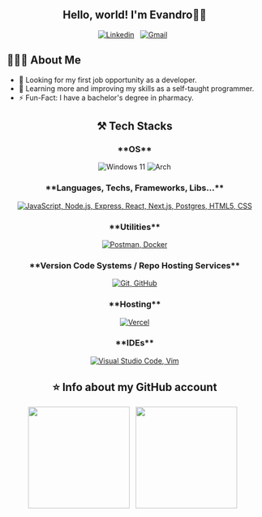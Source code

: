 <div align="center">

## Hello, world! I'm <strong>Evandro</strong>👋🏻

[![Linkedin](https://img.shields.io/badge/linkedin-%230077B5.svg?style=for-the-badge&logo=linkedin&logoColor=white)](https://www.linkedin.com/in/evandro-souzac/) &nbsp;
[![Gmail](https://img.shields.io/badge/Gmail-D14836?style=for-the-badge&logo=gmail&logoColor=white)](mailto:evandro.souzac@gmail.com) &nbsp;

</div> 

## 🧑🏻‍💻 <strong>About Me</strong>
- 👀 Looking for my first job opportunity as a developer. 
- 🌱 Learning more and improving my skills as a self-taught programmer.
- ⚡️ Fun-Fact: I have a bachelor's degree in pharmacy.

<div align="center">
  
## ⚒️ <strong>Tech Stacks</strong>

<h3>**OS**</h3>

![Windows 11](https://img.shields.io/badge/Windows%2011-%230079d5.svg?style=for-the-badge&logo=Windows%2011&logoColor=white)
![Arch](https://img.shields.io/badge/Arch%20Linux-1793D1?logo=arch-linux&logoColor=fff&style=for-the-badge)

<h3>**Languages, Techs, Frameworks, Libs...**</h3>

[![JavaScript, Node.js, Express, React, Next.js, Postgres, HTML5, CSS](https://skillicons.dev/icons?i=js,nodejs,express,react,next,postgres,html,css)](https://skillicons.dev)

<h3>**Utilities**</h3>

[![Postman, Docker](https://skillicons.dev/icons?i=postman,docker)](https://skillicons.dev)

<h3>**Version Code Systems / Repo Hosting Services**</h3>

[![Git, GitHub](https://skillicons.dev/icons?i=git,github)](https://skillicons.dev)

<h3>**Hosting**</h3>

[![Vercel](https://skillicons.dev/icons?i=vercel)](https://skillicons.dev)

<h3>**IDEs**</h3>

[![Visual Studio Code, Vim](https://skillicons.dev/icons?i=vscode,vim)](https://skillicons.dev)


## ⭐ <strong>Info about my GitHub account</strong>

<p>
  <img height=200 align="center" src="https://github-readme-stats.vercel.app/api?username=evans-costa&show_icons=true&theme=synthwave&rank_icon=github&card_width=250" />&nbsp;&nbsp;
  <img height=200 align="center" src="https://github-readme-stats.vercel.app/api/top-langs/?username=evans-costa&theme=synthwave&layout=compact&langs_count=8&card_width=100" />&nbsp;&nbsp;
</p>

</div>
